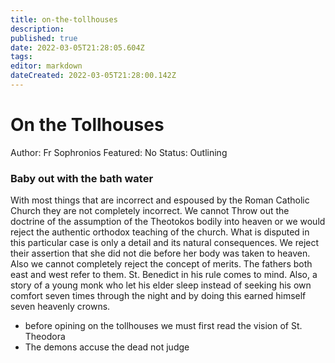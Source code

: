 ```yaml
---
title: on-the-tollhouses
description: 
published: true
date: 2022-03-05T21:28:05.604Z
tags: 
editor: markdown
dateCreated: 2022-03-05T21:28:00.142Z
---
```


# On the Tollhouses

Author: Fr Sophronios
Featured: No
Status: Outlining

### Baby out with the bath water

With most things that are incorrect and espoused by the Roman Catholic Church they are not completely incorrect. We cannot Throw out the doctrine of the assumption of the Theotokos bodily into heaven or we would reject the authentic orthodox teaching of the church. What is disputed in this particular case is only a detail and its natural consequences. We reject their assertion that she did not die before her body was taken to heaven. Also we cannot completely reject the concept of merits. The fathers both east and west refer to them. St. Benedict in his rule comes to mind. Also, a story of a young monk who let his elder sleep instead of seeking his own comfort seven times through the night and by doing this earned himself seven heavenly crowns. 

- before opining on the tollhouses we must first read the vision of St. Theodora
- The demons accuse the dead not judge